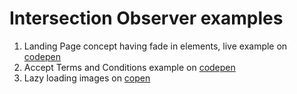# Intersection Observer examples

1. Landing Page concept having fade in elements, live example on [codepen](https://codepen.io/alexandracaulea/full/mdygyxV)
2. Accept Terms and Conditions example on [codepen](https://codepen.io/alexandracaulea/full/VwYOPKM)
3. Lazy loading images on [copen](https://codepen.io/alexandracaulea/full/MWwgbEv)
